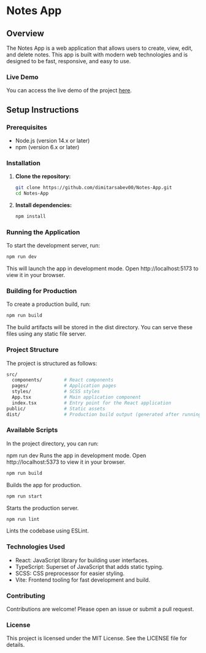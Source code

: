 # Notes App

## Overview

The Notes App is a web application that allows users to create, view, edit, and delete notes. This app is built with modern web technologies and is designed to be fast, responsive, and easy to use.

### Live Demo

You can access the live demo of the project [here](https://notes-app-a.vercel.app/).

## Setup Instructions

### Prerequisites

- Node.js (version 14.x or later)
- npm (version 6.x or later)

### Installation

1. **Clone the repository:**

   ```bash
   git clone https://github.com/dimitarsabev00/Notes-App.git
   cd Notes-App
   ```

2. **Install dependencies:**
   ```bash
   npm install
   ```

### Running the Application

To start the development server, run:

```bash
npm run dev
```

This will launch the app in development mode. Open http://localhost:5173 to view it in your browser.

### Building for Production

To create a production build, run:

```bash
npm run build
```

The build artifacts will be stored in the dist directory. You can serve these files using any static file server.

### Project Structure

The project is structured as follows:

```bash
src/
  components/        # React components
  pages/             # Application pages
  styles/            # SCSS styles
  App.tsx            # Main application component
  index.tsx          # Entry point for the React application
public/              # Static assets
dist/                # Production build output (generated after running npm run build)
```

### Available Scripts

In the project directory, you can run:

npm run dev
Runs the app in development mode.
Open http://localhost:5373 to view it in your browser.

```bash
npm run build
```

Builds the app for production.

```bash
npm run start
```

Starts the production server.

```bash
npm run lint
```

Lints the codebase using ESLint.

### Technologies Used

<ul>
<li>React: JavaScript library for building user interfaces.</li>
<li>TypeScript: Superset of JavaScript that adds static typing.</li>
<li>SCSS: CSS preprocessor for easier styling.</li>
<li>Vite: Frontend tooling for fast development and build.</li>
</ul>

### Contributing

Contributions are welcome! Please open an issue or submit a pull request.

### License

This project is licensed under the MIT License. See the LICENSE file for details.

```

```
